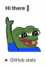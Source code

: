 ### Hi there 👋

![peepoHey](peepoHey.gif)

<details>
<summary>GitHub stats</summary>
  <img src="https://github-readme-stats.vercel.app/api/top-langs/?username=talesard" />
  <p/>
  <img src="https://github-readme-stats.vercel.app/api?username=talesard&count_private=true&show_icons=true" />
</details>

